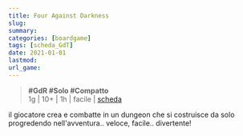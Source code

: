 ```yaml
---
title: Four Against Darkness
slug: 
summary: 
categories: [boardgame]
tags: [scheda_GdT]
date: 2021-01-01
lastmod: 
url_game: 
---
```

> **#GdR #Solo #Compatto**  
> 1g | 10+ | 1h | facile | [scheda](https://boardgamegeek.com/boardgame/197097/four-against-darkness)  

il giocatore crea e combatte in un dungeon che si costruisce da solo progredendo nell'avventura.. veloce, facile.. divertente!


